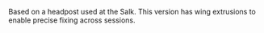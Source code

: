 Based on a headpost used at the Salk. This version has wing extrusions to enable precise fixing across sessions.
